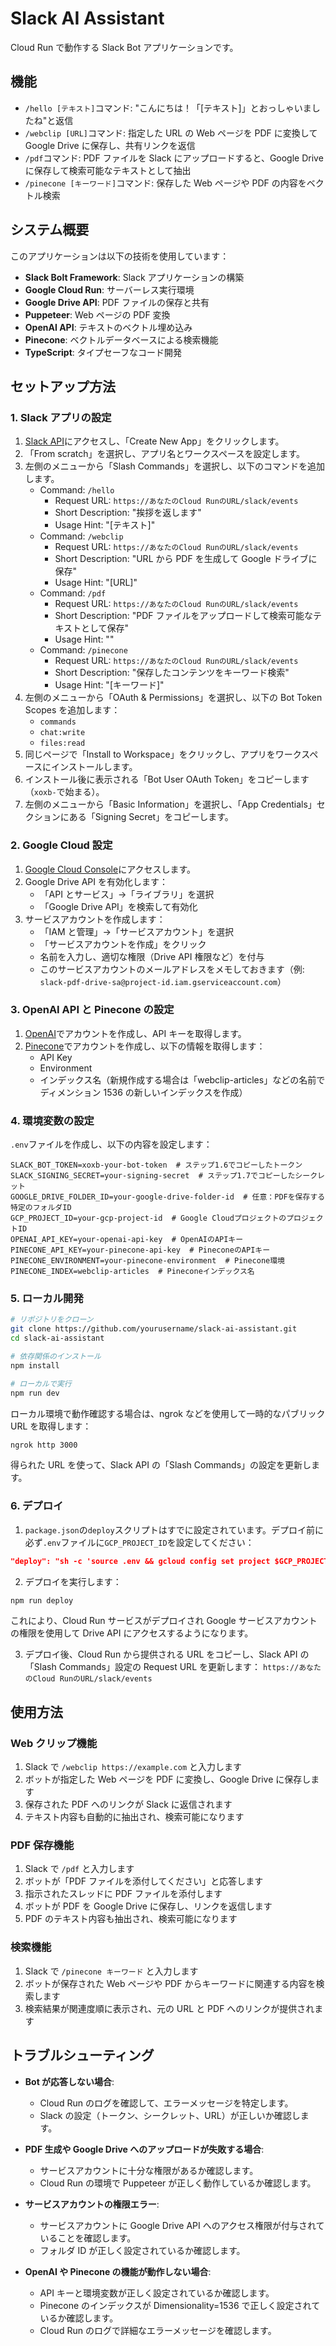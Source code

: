 # Slack AI Assistant

Cloud Run で動作する Slack Bot アプリケーションです。

## 機能

- `/hello [テキスト]`コマンド: "こんにちは！「[テキスト]」とおっしゃいましたね"と返信
- `/webclip [URL]`コマンド: 指定した URL の Web ページを PDF に変換して Google Drive に保存し、共有リンクを返信
- `/pdf`コマンド: PDF ファイルを Slack にアップロードすると、Google Drive に保存して検索可能なテキストとして抽出
- `/pinecone [キーワード]`コマンド: 保存した Web ページや PDF の内容をベクトル検索

## システム概要

このアプリケーションは以下の技術を使用しています：

- **Slack Bolt Framework**: Slack アプリケーションの構築
- **Google Cloud Run**: サーバーレス実行環境
- **Google Drive API**: PDF ファイルの保存と共有
- **Puppeteer**: Web ページの PDF 変換
- **OpenAI API**: テキストのベクトル埋め込み
- **Pinecone**: ベクトルデータベースによる検索機能
- **TypeScript**: タイプセーフなコード開発

## セットアップ方法

### 1. Slack アプリの設定

1. [Slack API](https://api.slack.com/apps)にアクセスし、「Create New App」をクリックします。
2. 「From scratch」を選択し、アプリ名とワークスペースを設定します。
3. 左側のメニューから「Slash Commands」を選択し、以下のコマンドを追加します。
   - Command: `/hello`
     - Request URL: `https://あなたのCloud RunのURL/slack/events`
     - Short Description: "挨拶を返します"
     - Usage Hint: "[テキスト]"
   - Command: `/webclip`
     - Request URL: `https://あなたのCloud RunのURL/slack/events`
     - Short Description: "URL から PDF を生成して Google ドライブに保存"
     - Usage Hint: "[URL]"
   - Command: `/pdf`
     - Request URL: `https://あなたのCloud RunのURL/slack/events`
     - Short Description: "PDF ファイルをアップロードして検索可能なテキストとして保存"
     - Usage Hint: ""
   - Command: `/pinecone`
     - Request URL: `https://あなたのCloud RunのURL/slack/events`
     - Short Description: "保存したコンテンツをキーワード検索"
     - Usage Hint: "[キーワード]"
4. 左側のメニューから「OAuth & Permissions」を選択し、以下の Bot Token Scopes を追加します：
   - `commands`
   - `chat:write`
   - `files:read`
5. 同じページで「Install to Workspace」をクリックし、アプリをワークスペースにインストールします。
6. インストール後に表示される「Bot User OAuth Token」をコピーします（`xoxb-`で始まる）。
7. 左側のメニューから「Basic Information」を選択し、「App Credentials」セクションにある「Signing Secret」をコピーします。

### 2. Google Cloud 設定

1. [Google Cloud Console](https://console.cloud.google.com/)にアクセスします。
2. Google Drive API を有効化します：
   - 「API とサービス」→「ライブラリ」を選択
   - 「Google Drive API」を検索して有効化
3. サービスアカウントを作成します：
   - 「IAM と管理」→「サービスアカウント」を選択
   - 「サービスアカウントを作成」をクリック
   - 名前を入力し、適切な権限（Drive API 権限など）を付与
   - このサービスアカウントのメールアドレスをメモしておきます（例: `slack-pdf-drive-sa@project-id.iam.gserviceaccount.com`）

### 3. OpenAI API と Pinecone の設定

1. [OpenAI](https://platform.openai.com/)でアカウントを作成し、API キーを取得します。
2. [Pinecone](https://www.pinecone.io/)でアカウントを作成し、以下の情報を取得します：
   - API Key
   - Environment
   - インデックス名（新規作成する場合は「webclip-articles」などの名前でディメンション 1536 の新しいインデックスを作成）

### 4. 環境変数の設定

`.env`ファイルを作成し、以下の内容を設定します：

```
SLACK_BOT_TOKEN=xoxb-your-bot-token  # ステップ1.6でコピーしたトークン
SLACK_SIGNING_SECRET=your-signing-secret  # ステップ1.7でコピーしたシークレット
GOOGLE_DRIVE_FOLDER_ID=your-google-drive-folder-id  # 任意：PDFを保存する特定のフォルダID
GCP_PROJECT_ID=your-gcp-project-id  # Google CloudプロジェクトのプロジェクトID
OPENAI_API_KEY=your-openai-api-key  # OpenAIのAPIキー
PINECONE_API_KEY=your-pinecone-api-key  # PineconeのAPIキー
PINECONE_ENVIRONMENT=your-pinecone-environment  # Pinecone環境
PINECONE_INDEX=webclip-articles  # Pineconeインデックス名
```

### 5. ローカル開発

```bash
# リポジトリをクローン
git clone https://github.com/yourusername/slack-ai-assistant.git
cd slack-ai-assistant

# 依存関係のインストール
npm install

# ローカルで実行
npm run dev
```

ローカル環境で動作確認する場合は、ngrok などを使用して一時的なパブリック URL を取得します：

```bash
ngrok http 3000
```

得られた URL を使って、Slack API の「Slash Commands」の設定を更新します。

### 6. デプロイ

1. `package.json`の`deploy`スクリプトはすでに設定されています。デプロイ前に必ず`.env`ファイルに`GCP_PROJECT_ID`を設定してください：

```json
"deploy": "sh -c 'source .env && gcloud config set project $GCP_PROJECT_ID && gcloud builds submit --tag gcr.io/$GCP_PROJECT_ID/slack-ai-assistant && gcloud run deploy slack-ai-assistant --image gcr.io/$GCP_PROJECT_ID/slack-ai-assistant --platform managed --region asia-northeast1 --memory=1Gi --allow-unauthenticated --service-account=slack-pdf-drive-sa@slack-ai-assistant-452809.iam.gserviceaccount.com --update-env-vars SLACK_BOT_TOKEN=$SLACK_BOT_TOKEN,SLACK_SIGNING_SECRET=$SLACK_SIGNING_SECRET,GOOGLE_DRIVE_FOLDER_ID=$GOOGLE_DRIVE_FOLDER_ID,OPENAI_API_KEY=$OPENAI_API_KEY,PINECONE_API_KEY=$PINECONE_API_KEY,PINECONE_ENVIRONMENT=$PINECONE_ENVIRONMENT,PINECONE_INDEX=$PINECONE_INDEX'"
```

2. デプロイを実行します：

```bash
npm run deploy
```

これにより、Cloud Run サービスがデプロイされ Google サービスアカウントの権限を使用して Drive API にアクセスするようになります。

3. デプロイ後、Cloud Run から提供される URL をコピーし、Slack API の「Slash Commands」設定の Request URL を更新します：
   `https://あなたのCloud RunのURL/slack/events`

## 使用方法

### Web クリップ機能

1. Slack で `/webclip https://example.com` と入力します
2. ボットが指定した Web ページを PDF に変換し、Google Drive に保存します
3. 保存された PDF へのリンクが Slack に返信されます
4. テキスト内容も自動的に抽出され、検索可能になります

### PDF 保存機能

1. Slack で `/pdf` と入力します
2. ボットが「PDF ファイルを添付してください」と応答します
3. 指示されたスレッドに PDF ファイルを添付します
4. ボットが PDF を Google Drive に保存し、リンクを返信します
5. PDF のテキスト内容も抽出され、検索可能になります

### 検索機能

1. Slack で `/pinecone キーワード` と入力します
2. ボットが保存された Web ページや PDF からキーワードに関連する内容を検索します
3. 検索結果が関連度順に表示され、元の URL と PDF へのリンクが提供されます

## トラブルシューティング

- **Bot が応答しない場合**:

  - Cloud Run のログを確認して、エラーメッセージを特定します。
  - Slack の設定（トークン、シークレット、URL）が正しいか確認します。

- **PDF 生成や Google Drive へのアップロードが失敗する場合**:
  - サービスアカウントに十分な権限があるか確認します。
  - Cloud Run の環境で Puppeteer が正しく動作しているか確認します。
- **サービスアカウントの権限エラー**:

  - サービスアカウントに Google Drive API へのアクセス権限が付与されていることを確認します。
  - フォルダ ID が正しく設定されているか確認します。

- **OpenAI や Pinecone の機能が動作しない場合**:
  - API キーと環境変数が正しく設定されているか確認します。
  - Pinecone のインデックスが Dimensionality=1536 で正しく設定されているか確認します。
  - Cloud Run のログで詳細なエラーメッセージを確認します。
